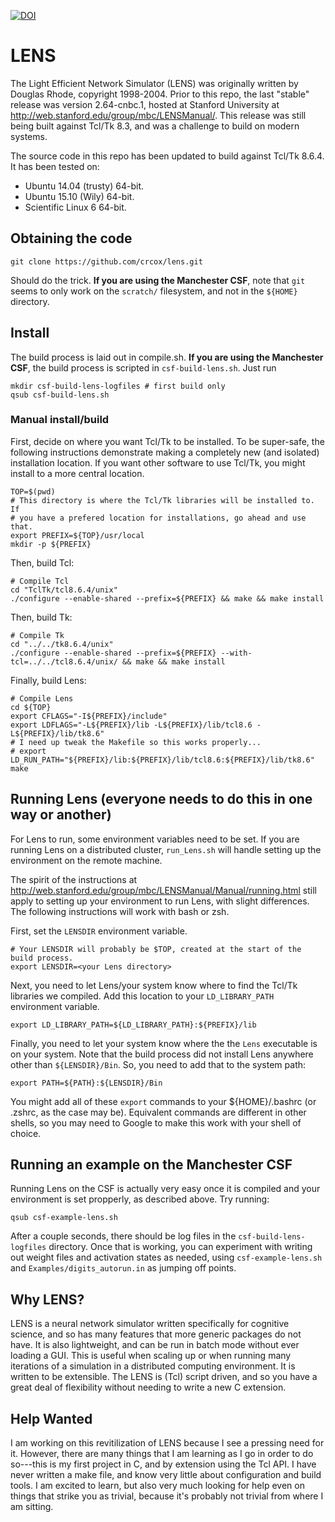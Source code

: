 [![DOI](https://zenodo.org/badge/42116879.svg)](https://zenodo.org/badge/latestdoi/42116879)

# LENS
The Light Efficient Network Simulator (LENS) was originally written by Douglas Rhode, copyright 1998-2004. Prior to this repo, the last "stable" release was version 2.64-cnbc.1, hosted at Stanford University at http://web.stanford.edu/group/mbc/LENSManual/. This release was still being built against Tcl/Tk 8.3, and was a challenge to build on modern systems.

The source code in this repo has been updated to build against Tcl/Tk 8.6.4. It has been tested on:
- Ubuntu 14.04 (trusty) 64-bit.
-	Ubuntu 15.10 (Wily) 64-bit.
- Scientific Linux 6 64-bit.

## Obtaining the code
```{bash}
git clone https://github.com/crcox/lens.git
```
Should do the trick. **If you are using the Manchester CSF**, note that
`git` seems to only work on the `scratch/` filesystem, and not in the
`${HOME}` directory.

## Install
The build process is laid out in compile.sh. **If you are using the
Manchester CSF**, the build process is scripted in `csf-build-lens.sh`.
Just run

```{bash}
mkdir csf-build-lens-logfiles # first build only
qsub csf-build-lens.sh
```

### Manual install/build
First, decide on where you want Tcl/Tk to be installed. To be
super-safe, the following instructions demonstrate making a completely
new (and isolated) installation location. If you want other software to
use Tcl/Tk, you might install to a more central location.

```{bash}
TOP=$(pwd)
# This directory is where the Tcl/Tk libraries will be installed to. If
# you have a prefered location for installations, go ahead and use that.
export PREFIX=${TOP}/usr/local
mkdir -p ${PREFIX}
```

Then, build Tcl:
```{bash}
# Compile Tcl
cd "TclTk/tcl8.6.4/unix"
./configure --enable-shared --prefix=${PREFIX} && make && make install
```
Then, build Tk:
```{bash}
# Compile Tk
cd "../../tk8.6.4/unix"
./configure --enable-shared --prefix=${PREFIX} --with-tcl=../../tcl8.6.4/unix/ && make && make install
```

Finally, build Lens:
```{bash}
# Compile Lens
cd ${TOP}
export CFLAGS="-I${PREFIX}/include"
export LDFLAGS="-L${PREFIX}/lib -L${PREFIX}/lib/tcl8.6 -L${PREFIX}/lib/tk8.6"
# I need up tweak the Makefile so this works properly...
# export LD_RUN_PATH="${PREFIX}/lib:${PREFIX}/lib/tcl8.6:${PREFIX}/lib/tk8.6"
make
```

## Running Lens (everyone needs to do this in one way or another)
For Lens to run, some environment variables need to be set. If you are running Lens on a distributed cluster, `run_Lens.sh` will handle setting up the environment on the remote machine.

The spirit of the instructions at http://web.stanford.edu/group/mbc/LENSManual/Manual/running.html still apply to setting up your environment to run Lens, with slight differences. The following instructions will work with bash or zsh.

First, set the `LENSDIR` environment variable.
```{bash}
# Your LENSDIR will probably be $TOP, created at the start of the build process.
export LENSDIR=<your Lens directory>
```

Next, you need to let Lens/your system know where to find the Tcl/Tk libraries we compiled. Add this location to your `LD_LIBRARY_PATH` environment variable.
```{bash}
export LD_LIBRARY_PATH=${LD_LIBRARY_PATH}:${PREFIX}/lib
```

Finally, you need to let your system know where the the `Lens` executable is on your system. Note that the build process did not install Lens anywhere other than `${LENSDIR}/Bin`. So, you need to add that to the system path:
```{bash}
export PATH=${PATH}:${LENSDIR}/Bin
```

You might add all of these `export` commands to your ${HOME}/.bashrc (or .zshrc, as the case may be). Equivalent commands are different in other shells, so you may need to Google to make this work with your shell of choice.

## Running an example on the Manchester CSF
Running Lens on the CSF is actually very easy once it is compiled and
your environment is set propperly, as described above. Try running:

```{bash}
qsub csf-example-lens.sh
```

After a couple seconds,  there should be log files in the
`csf-build-lens-logfiles` directory. Once that is working, you can
experiment with writing out weight files and activation states as
needed, using `csf-example-lens.sh` and `Examples/digits_autorun.in` as
jumping off points.

## Why LENS?
LENS is a neural network simulator written specifically for cognitive science, and so has many features that more generic packages do not have. It is also lightweight, and can be run in batch mode without ever loading a GUI. This is useful when scaling up or when running many iterations of a simulation in a distributed computing environment. It is written to be extensible. The LENS is (Tcl) script driven, and so you have a great deal of flexibility without needing to write a new C extension.


## Help Wanted
I am working on this revitilization of LENS because I see a pressing need for it. However, there are many things that I am learning as I go in order to do so---this is my first project in C, and by extension using the Tcl API. I have never written a make file, and know very little about configuration and build tools. I am excited to learn, but also very much looking for help even on things that strike you as trivial, because it's probably not trivial from where I am sitting.
